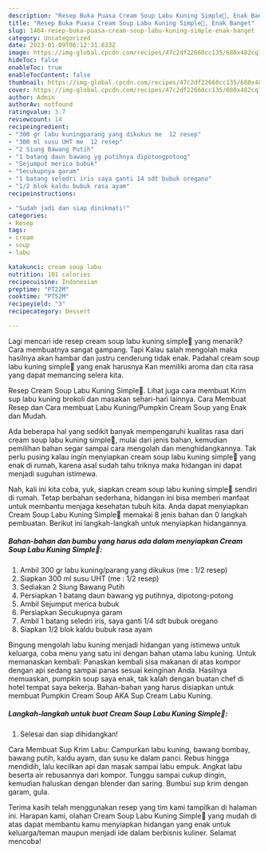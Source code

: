 ```yaml
---
description: "Resep Buka Puasa Cream Soup Labu Kuning Simple🎃, Enak Banget"
title: "Resep Buka Puasa Cream Soup Labu Kuning Simple🎃, Enak Banget"
slug: 1464-resep-buka-puasa-cream-soup-labu-kuning-simple-enak-banget
category: Uncategorized
date: 2023-01-09T06:12:31.633Z
image: https://img-global.cpcdn.com/recipes/47c2df22660cc135/680x482cq70/cream-soup-labu-kuning-simple-foto-resep-utama.jpg
hideToc: false
enableToc: true
enableTocContent: false
thumbnail: https://img-global.cpcdn.com/recipes/47c2df22660cc135/680x482cq70/cream-soup-labu-kuning-simple-foto-resep-utama.jpg
cover: https://img-global.cpcdn.com/recipes/47c2df22660cc135/680x482cq70/cream-soup-labu-kuning-simple-foto-resep-utama.jpg
author: Admin
authorAv: notfound
ratingvalue: 3.7
reviewcount: 14
recipeingredient:
- "300 gr labu kuningparang yang dikukus me  12 resep"
- "300 ml susu UHT me  12 resep"
- "2 Siung Bawang Putih"
- "1 batang daun bawang yg putihnya dipotongpotong"
- "Sejumput merica bubuk"
- "Secukupnya garam"
- "1 batang seledri iris saya ganti 14 sdt bubuk oregano"
- "1/2 blok kaldu bubuk rasa ayam"
recipeinstructions:

- "Sudah jadi dan siap dinikmati!"
categories:
- Resep
tags:
- cream
- soup
- labu

katakunci: cream soup labu 
nutrition: 101 calories
recipecuisine: Indonesian
preptime: "PT22M"
cooktime: "PT52M"
recipeyield: "3"
recipecategory: Dessert

---
```



Lagi mencari ide resep cream soup labu kuning simple🎃 yang menarik? Cara membuatnya sangat gampang. Tapi Kalau salah mengolah maka hasilnya akan hambar dan justru cenderung tidak enak. Padahal cream soup labu kuning simple🎃 yang enak harusnya Kan memiliki aroma dan cita rasa yang dapat memancing selera kita.


Resep Cream Soup Labu Kuning Simple🎃. Lihat juga cara membuat Krim sup labu kuning brokoli dan masakan sehari-hari lainnya. Cara Membuat Resep dan Cara membuat Labu Kuning/Pumpkin Cream Soup yang Enak dan Mudah.

Ada beberapa hal yang sedikit banyak mempengaruhi kualitas rasa dari cream soup labu kuning simple🎃, mulai dari jenis bahan, kemudian pemilihan bahan segar sampai cara mengolah dan menghidangkannya. Tak perlu pusing kalau ingin menyiapkan cream soup labu kuning simple🎃 yang enak di rumah, karena asal sudah tahu triknya maka hidangan ini dapat menjadi suguhan istimewa.


Nah, kali ini kita coba, yuk, siapkan cream soup labu kuning simple🎃 sendiri di rumah. Tetap berbahan sederhana, hidangan ini bisa memberi manfaat untuk membantu menjaga kesehatan tubuh kita. Anda dapat menyiapkan Cream Soup Labu Kuning Simple🎃 memakai 8 jenis bahan dan 0 langkah pembuatan. Berikut ini langkah-langkah untuk menyiapkan hidangannya.

<!--inarticleads1-->

##### Bahan-bahan dan bumbu yang harus ada dalam menyiapkan Cream Soup Labu Kuning Simple🎃:

1. Ambil 300 gr labu kuning/parang yang dikukus (me : 1/2 resep)
1. Siapkan 300 ml susu UHT (me : 1/2 resep)
1. Sediakan 2 Siung Bawang Putih
1. Persiapkan 1 batang daun bawang yg putihnya, dipotong-potong
1. Ambil Sejumput merica bubuk
1. Persiapkan Secukupnya garam
1. Ambil 1 batang seledri iris, saya ganti 1/4 sdt bubuk oregano
1. Siapkan 1/2 blok kaldu bubuk rasa ayam


Bingung mengolah labu kuning menjadi hidangan yang istimewa untuk keluarga, coba menu yang satu ini dengan bahan utama labu kuning. Untuk memanaskan kembali: Panaskan kembali sisa makanan di atas kompor dengan api sedang sampai panas sesuai keinginan Anda. Hasilnya memuaskan, pumpkin soup saya enak, tak kalah dengan buatan chef di hotel tempat saya bekerja. Bahan-bahan yang harus disiapkan untuk membuat Pumpkin Cream Soup AKA Sup Cream Labu Kuning. 

<!--inarticleads2-->

##### Langkah-langkah untuk buat Cream Soup Labu Kuning Simple🎃:


1. Selesai dan siap dihidangkan!

Cara Membuat Sup Krim Labu: Campurkan labu kuning, bawang bombay, bawang putih, kaldu ayam, dan susu ke dalam panci. Rebus hingga mendidih, lalu kecilkan api dan masak sampai labu empuk. Angkat labu beserta air rebusannya dari kompor. Tunggu sampai cukup dingin, kemudian haluskan dengan blender dan saring. Bumbui sup krim dengan garam, gula. 

Terima kasih telah menggunakan resep yang tim kami tampilkan di halaman ini. Harapan kami, olahan Cream Soup Labu Kuning Simple🎃 yang mudah di atas dapat membantu kamu menyiapkan hidangan yang enak untuk keluarga/teman maupun menjadi ide dalam berbisnis kuliner. Selamat mencoba!
